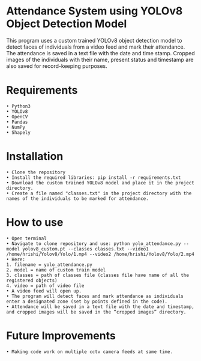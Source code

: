 # Attendance System using YOLOv8 Object Detection Model

This program uses a custom trained YOLOv8 object detection model to detect faces of individuals from a video feed and mark their attendance. The attendance is saved in a text file with the date and time stamp. Cropped images of the individuals with their name, present status and timestamp are also saved for record-keeping purposes.
 
# Requirements
    • Python3
    • YOLOv8
    • OpenCV
    • Pandas
    • NumPy
    • Shapely
    
# Installation
    • Clone the repository
    • Install the required libraries: pip install -r requirements.txt
    • Download the custom trained YOLOv8 model and place it in the project directory.
    • Create a file named "classes.txt" in the project directory with the names of the individuals to be marked for attendance.
    
# How to use
    • Open terminal
    • Navigate to clone repository and use: python yolo_attendance.py --model yolov8_custom.pt --classes classes.txt --video1 /home/hrishi/Yolov8/Yolo/1.mp4 --video2 /home/hrishi/Yolov8/Yolo/2.mp4
    • Here: 
    1. filename = yolo_attendance.py
    2. model = name of custom train model
    3. classes = path of classes file (classes file have name of all the registered objects)
    4. video = path of video file
    • A video feed will open up.
    • The program will detect faces and mark attendance as individuals enter a designated zone (set by points defined in the code).
    • Attendance will be saved in a text file with the date and timestamp, and cropped images will be saved in the “cropped images” directory.
    
# Future Improvements
    • Making code work on multiple cctv camera feeds at same time.
